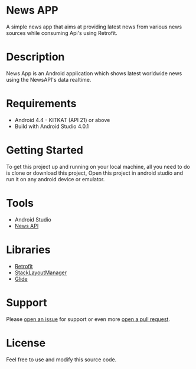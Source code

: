 # News APP
A simple news app that aims at providing latest news from various news sources while consuming Api's using Retrofit.

# Description
News App is an Android application which shows latest worldwide news using the NewsAPI's data realtime. 

# Requirements
* Android 4.4 - KITKAT (API 21) or above
* Build with Android Studio 4.0.1

# Getting Started
To get this project up and running on your local machine, all you need to do is clone or download this project, Open this project in android studio and run it on any android device or emulator.

# Tools
  * Android Studio
  * [News API](https://newsapi.org/)

# Libraries
* [Retrofit](https://square.github.io/retrofit/)
* [StackLayoutManager](https://github.com/LittleMango/StackLayoutManager)
* [Glide](https://github.com/bumptech/glide)

# Support
Please [open an issue](https://github.com/abdullahabbasi852/NewsAPP/issues) for support or even more [open a pull request](https://github.com/abdullahabbasi852/NewsAPP/pulls).

# License
Feel free to use and modify this source code.


